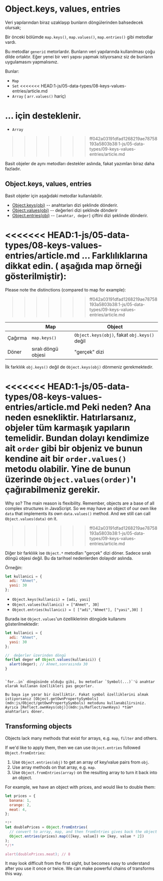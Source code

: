 
# Object.keys, values, entries

Veri yapılarından biraz uzaklaşıp bunların döngülerinden bahsedecek olursak;

Bir önceki bölümde `map.keys()`, `map.values()`, `map.entries()` gibi metodlar vardı.

Bu metodlar `generi`c metorlardır. Bunların veri yapılarında kullanılması çoğu dilde ortaktır. Eğer yenei bir veri yapısı yapmak istiyorsanız siz de bunların uygulamasını yapmalısınız.

Bunlar:
- `Map`
- `Set`
<<<<<<< HEAD:1-js/05-data-types/08-keys-values-entries/article.md
- `Array` ( `arr.values()` hariç)

... için desteklenir.
=======
- `Array`
>>>>>>> ff042a03191dfad1268219ae78758193a5803b38:1-js/05-data-types/09-keys-values-entries/article.md

Basit objeler de aynı metodları destekler aslında, fakat yazımları biraz daha fazladır.

## Object.keys, values, entries

Basit objeler için aşağıdaki metodlar kullanılabilir.

- [Object.keys(obj)](mdn:js/Object/keys) -- anahtarları dizi şeklinde dönderir.
- [Object.values(obj)](mdn:js/Object/values) -- değerleri dizi şeklinde dönderir
- [Object.entries(obj)](mdn:js/Object/entries) --  `[anahtar, değer]` çiftini dizi şeklinde dönderir.

<<<<<<< HEAD:1-js/05-data-types/08-keys-values-entries/article.md
... Farklılıklarına dikkat edin. ( aşağıda map örneği gösterilmiştir):
=======
Please note the distinctions (compared to map for example):
>>>>>>> ff042a03191dfad1268219ae78758193a5803b38:1-js/05-data-types/09-keys-values-entries/article.md

|             | Map              | Object       |
|-------------|------------------|--------------|
| Çağırma | `map.keys()`  | `Object.keys(obj)`, fakat `obj.keys()` değil |
| Döner     | sıralı döngü objesi    | "gerçek" dizi                     |

İlk farklılık `obj.keys()` değil de `Object.keys(obj)` dönmeniz gerekmektedir.

<<<<<<< HEAD:1-js/05-data-types/08-keys-values-entries/article.md
Peki neden? Ana neden esnekliktir. Hatırlarsanız, objeler tüm karmaşık yapıların temelidir. Bundan dolayı kendimize ait `order` gibi bir objeniz ve bunun kendine ait bir `order.values()` metodu olabilir. Yine de bunun üzerinde `Object.values(order)`'ı çağırabilmeniz gerekir.
=======
Why so? The main reason is flexibility. Remember, objects are a base of all complex structures in JavaScript. So we may have an object of our own like `data` that implements its own `data.values()` method. And we still can call `Object.values(data)` on it.
>>>>>>> ff042a03191dfad1268219ae78758193a5803b38:1-js/05-data-types/09-keys-values-entries/article.md

Diğer bir farklılık ise `Object.*` metodları "gerçek" dizi döner. Sadece sıralı döngü objesi değil. Bu da tarihsel nedenlerden dolayıdır aslında.

Örneğin:

```js
let kullanici = {
  adi: "Ahmet",
  yasi: 30
};
```

- `Object.keys(kullanici) = [adi, yasi]`
- `Object.values(kullanici) = ["Ahmet", 30]`
- `Object.entries(kullanici) = [ ["adi","Ahmet"], ["yasi",30] ]`

Burada ise `Object.values`'un özelliklerinin döngüde kullanımı gösterilmektedir:

```js run
let kullanici = {
  adi: "Ahmet",
  yasi: 30
};

//  değerler üzerinden döngü
for(let deger of Object.values(kullanici)) {
  alert(deger); // Ahmet,sonrasında 30
}
```

```warn header="Object.keys/values/entries symbol özelliklerini görmezden gelir"

`for..in` döngüsünde olduğu gibi, bu metodlar `Symbol(...)`'ü anahtar olarak kullanan özellikleri pas geçerler.

Bu baya işe yarar bir özelliktir. Fakat symbol özelliklerini almak istiyorsanız [Object.getOwnPropertySymbols](mdn:js/Object/getOwnPropertySymbols) metodunu kullanabilirsiniz. Ayrıca [Reflect.ownKeys(obj)](mdn:js/Reflect/ownKeys) *tüm* anahtarları döner.
```


## Transforming objects

Objects lack many methods that exist for arrays, e.g. `map`, `filter` and others.

If we'd like to apply them, then we can use `Object.entries` followed `Object.fromEntries`:

1. Use `Object.entries(obj)` to get an array of key/value pairs from `obj`.
2. Use array methods on that array, e.g. `map`.
3. Use `Object.fromEntries(array)` on the resulting array to turn it back into an object.

For example, we have an object with prices, and would like to double them:

```js run
let prices = {
  banana: 1,
  orange: 2,
  meat: 4,
};

*!*
let doublePrices = Object.fromEntries(
  // convert to array, map, and then fromEntries gives back the object
  Object.entries(prices).map(([key, value]) => [key, value * 2])
);
*/!*

alert(doublePrices.meat); // 8
```   

It may look difficult from the first sight, but becomes easy to understand after you use it once or twice. We can make powerful chains of transforms this way. 
